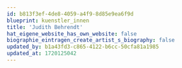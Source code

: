 ```yaml
---
id: b813f3ef-4de8-4059-a4f9-8d85e9ea6f9d
blueprint: kuenstler_innen
title: 'Judith Behrendt'
hat_eigene_website_has_own_website: false
biographie_eintragen_create_artist_s_biography: false
updated_by: b1a43fd3-c865-4122-b6cc-50cfa81a1985
updated_at: 1720125042
---
```

